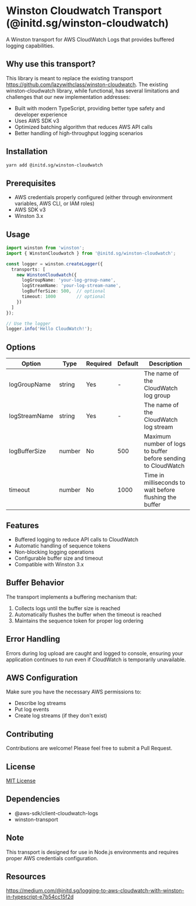 # Winston Cloudwatch Transport (@initd.sg/winston-cloudwatch)

A Winston transport for AWS CloudWatch Logs that provides buffered logging capabilities.

## Why use this transport?

This library is meant to replace the existing transport
https://github.com/lazywithclass/winston-cloudwatch. The existing
winston-cloudwatch library, while functional, has several limitations and
challenges that our new implementation addresses:

- Built with modern TypeScript, providing better type safety and developer experience
- Uses AWS SDK v3
- Optimized batching algorithm that reduces AWS API calls
- Better handling of high-throughput logging scenarios

## Installation
```bash
yarn add @initd.sg/winston-cloudwatch
```

## Prerequisites

- AWS credentials properly configured (either through environment variables, AWS CLI, or IAM roles)
- AWS SDK v3
- Winston 3.x

## Usage

```typescript
import winston from 'winston';
import { WinstonCloudwatch } from '@initd.sg/winston-cloudwatch';

const logger = winston.createLogger({
  transports: [
    new WinstonCloudwatch({
      logGroupName: 'your-log-group-name',
      logStreamName: 'your-log-stream-name',
      logBufferSize: 500,  // optional
      timeout: 1000        // optional
    })
  ]
});

// Use the logger
logger.info('Hello CloudWatch!');
```

## Options

| Option | Type | Required | Default | Description |
|--------|------|----------|---------|-------------|
| logGroupName | string | Yes | - | The name of the CloudWatch log group |
| logStreamName | string | Yes | - | The name of the CloudWatch log stream |
| logBufferSize | number | No | 500 | Maximum number of logs to buffer before sending to CloudWatch |
| timeout | number | No | 1000 | Time in milliseconds to wait before flushing the buffer |

## Features

- Buffered logging to reduce API calls to CloudWatch
- Automatic handling of sequence tokens
- Non-blocking logging operations
- Configurable buffer size and timeout
- Compatible with Winston 3.x

## Buffer Behavior

The transport implements a buffering mechanism that:
1. Collects logs until the buffer size is reached
2. Automatically flushes the buffer when the timeout is reached
3. Maintains the sequence token for proper log ordering

## Error Handling

Errors during log upload are caught and logged to console, ensuring your application continues to run even if CloudWatch is temporarily unavailable.

## AWS Configuration

Make sure you have the necessary AWS permissions to:
- Describe log streams
- Put log events
- Create log streams (if they don't exist)

## Contributing

Contributions are welcome! Please feel free to submit a Pull Request.

## License

[MIT License](LICENSE)

## Dependencies

- @aws-sdk/client-cloudwatch-logs
- winston-transport

## Note

This transport is designed for use in Node.js environments and requires proper AWS credentials configuration.

## Resources

https://medium.com/@initd.sg/logging-to-aws-cloudwatch-with-winston-in-typescript-e7b54cc15f2d
